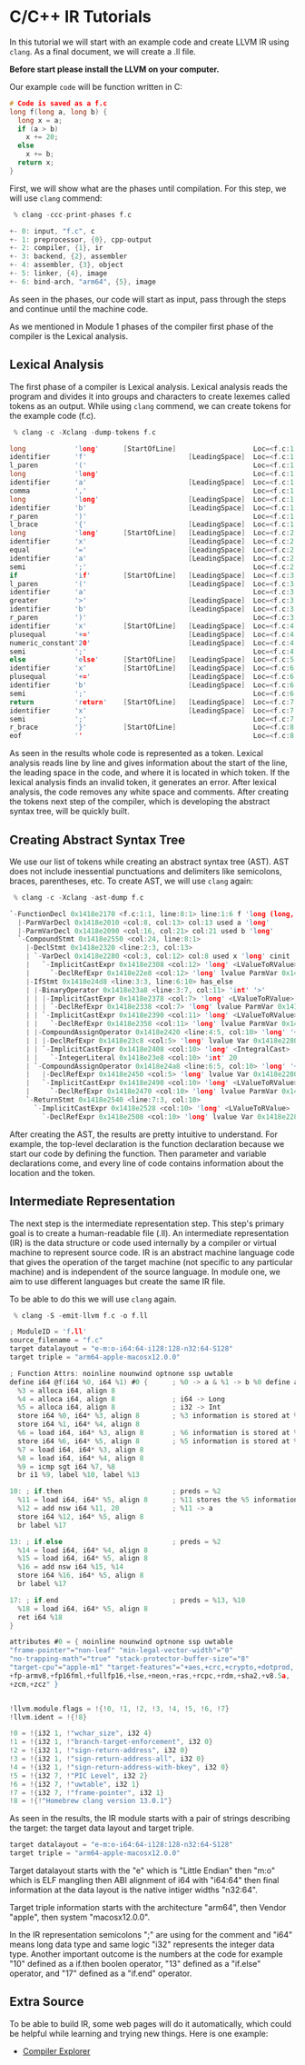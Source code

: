 # C/C++ IR Tutorials

In this tutorial we will start with an example code and create LLVM IR using `clang`. As a final document, we will create a .ll file.

**Before start please install the LLVM on your computer.**

Our example `code` will be function written in C:

``` C
# Code is saved as a f.c
long f(long a, long b) {
  long x = a;
  if (a > b)
    x += 20;
  else
    x += b;
  return x;
}
```

First, we will show what are the phases until compilation. For this step, we will use `clang` commend:

``` c
 % clang -ccc-print-phases f.c

+- 0: input, "f.c", c
+- 1: preprocessor, {0}, cpp-output
+- 2: compiler, {1}, ir
+- 3: backend, {2}, assembler
+- 4: assembler, {3}, object
+- 5: linker, {4}, image
+- 6: bind-arch, "arm64", {5}, image
```

As seen in the phases, our code will start as input, pass through the steps and continue until the machine code.

As we mentioned in Module 1 phases of the compiler first phase of the compiler is the Lexical analysis.

## Lexical Analysis

The first phase of a compiler is Lexical analysis. Lexical analysis reads the program and divides it into groups and characters to create lexemes called tokens as an output. While using `clang` commend, we can create tokens for the example code (f.c).

``` c
 % clang -c -Xclang -dump-tokens f.c

long            'long'      [StartOfLine]                   Loc=<f.c:1:1>
identifier      'f'                         [LeadingSpace]  Loc=<f.c:1:6>
l_paren         '('                                         Loc=<f.c:1:7>
long            'long'                                      Loc=<f.c:1:8>
identifier      'a'                         [LeadingSpace]  Loc=<f.c:1:13>
comma           ','                                         Loc=<f.c:1:14>
long            'long'                      [LeadingSpace]  Loc=<f.c:1:16>
identifier      'b'                         [LeadingSpace]  Loc=<f.c:1:21>
r_paren         ')'                                         Loc=<f.c:1:22>
l_brace         '{'                         [LeadingSpace]  Loc=<f.c:1:24>
long            'long'      [StartOfLine]   [LeadingSpace]  Loc=<f.c:2:3>
identifier      'x'                         [LeadingSpace]  Loc=<f.c:2:8>
equal           '='                         [LeadingSpace]  Loc=<f.c:2:10>
identifier      'a'                         [LeadingSpace]  Loc=<f.c:2:12>
semi            ';'                                         Loc=<f.c:2:13>
if              'if'        [StartOfLine]   [LeadingSpace]  Loc=<f.c:3:3>
l_paren         '('                         [LeadingSpace]  Loc=<f.c:3:6>
identifier      'a'                                         Loc=<f.c:3:7>
greater         '>'                         [LeadingSpace]  Loc=<f.c:3:9>
identifier      'b'                         [LeadingSpace]  Loc=<f.c:3:11>
r_paren         ')'                                         Loc=<f.c:3:12>
identifier      'x'         [StartOfLine]   [LeadingSpace]  Loc=<f.c:4:5>
plusequal       '+='                        [LeadingSpace]  Loc=<f.c:4:7>
numeric_constant'20'                        [LeadingSpace]  Loc=<f.c:4:10>
semi            ';'                                         Loc=<f.c:4:12>
else            'else'      [StartOfLine]   [LeadingSpace]  Loc=<f.c:5:3>
identifier      'x'         [StartOfLine]   [LeadingSpace]  Loc=<f.c:6:5>
plusequal       '+='                        [LeadingSpace]  Loc=<f.c:6:7>
identifier      'b'                         [LeadingSpace]  Loc=<f.c:6:10>
semi            ';'                                         Loc=<f.c:6:11>
return          'return'    [StartOfLine]   [LeadingSpace]  Loc=<f.c:7:3>
identifier      'x'                         [LeadingSpace]  Loc=<f.c:7:10>
semi            ';'                                         Loc=<f.c:7:11>
r_brace         '}'         [StartOfLine]                   Loc=<f.c:8:1>
eof             ''                                          Loc=<f.c:8:2>

```

As seen in the results whole code is represented as a token. Lexical analysis reads line by line and gives information about the start of the line, the leading space in the code, and where it is located in which token. If the lexical analysis finds an invalid token, it generates an error. After lexical analysis, the code removes any white space and comments. After creating the tokens next step of the compiler, which is developing the abstract syntax tree, will be quickly built.

## Creating Abstract Syntax Tree

We use our list of tokens while creating an abstract syntax tree (AST). AST does not include inessential punctuations and delimiters like semicolons, braces, parentheses, etc. To create AST, we will use `clang` again:

``` c
 % clang -c -Xclang -ast-dump f.c

`-FunctionDecl 0x1418e2170 <f.c:1:1, line:8:1> line:1:6 f 'long (long, long)'
  |-ParmVarDecl 0x1418e2010 <col:8, col:13> col:13 used a 'long'
  |-ParmVarDecl 0x1418e2090 <col:16, col:21> col:21 used b 'long'
  `-CompoundStmt 0x1418e2550 <col:24, line:8:1>
    |-DeclStmt 0x1418e2320 <line:2:3, col:13>
    | `-VarDecl 0x1418e2280 <col:3, col:12> col:8 used x 'long' cinit
    |   `-ImplicitCastExpr 0x1418e2308 <col:12> 'long' <LValueToRValue>
    |     `-DeclRefExpr 0x1418e22e8 <col:12> 'long' lvalue ParmVar 0x1418e2010 'a' 'long'
    |-IfStmt 0x1418e24d8 <line:3:3, line:6:10> has_else
    | |-BinaryOperator 0x1418e23a8 <line:3:7, col:11> 'int' '>'
    | | |-ImplicitCastExpr 0x1418e2378 <col:7> 'long' <LValueToRValue>
    | | | `-DeclRefExpr 0x1418e2338 <col:7> 'long' lvalue ParmVar 0x1418e2010 'a' 'long'
    | | `-ImplicitCastExpr 0x1418e2390 <col:11> 'long' <LValueToRValue>
    | |   `-DeclRefExpr 0x1418e2358 <col:11> 'long' lvalue ParmVar 0x1418e2090 'b' 'long'
    | |-CompoundAssignOperator 0x1418e2420 <line:4:5, col:10> 'long' '+=' ComputeLHSTy='long' ComputeResultTy='long'
    | | |-DeclRefExpr 0x1418e23c8 <col:5> 'long' lvalue Var 0x1418e2280 'x' 'long'
    | | `-ImplicitCastExpr 0x1418e2408 <col:10> 'long' <IntegralCast>
    | |   `-IntegerLiteral 0x1418e23e8 <col:10> 'int' 20
    | `-CompoundAssignOperator 0x1418e24a8 <line:6:5, col:10> 'long' '+=' ComputeLHSTy='long' ComputeResultTy='long'
    |   |-DeclRefExpr 0x1418e2450 <col:5> 'long' lvalue Var 0x1418e2280 'x' 'long'
    |   `-ImplicitCastExpr 0x1418e2490 <col:10> 'long' <LValueToRValue>
    |     `-DeclRefExpr 0x1418e2470 <col:10> 'long' lvalue ParmVar 0x1418e2090 'b' 'long'
    `-ReturnStmt 0x1418e2540 <line:7:3, col:10>
      `-ImplicitCastExpr 0x1418e2528 <col:10> 'long' <LValueToRValue>
        `-DeclRefExpr 0x1418e2508 <col:10> 'long' lvalue Var 0x1418e2280 'x' 'long'
```

After creating the AST, the results are pretty intuitive to understand. For example, the top-level declaration is the function declaration because we start our code by defining the function. Then parameter and variable declarations come, and every line of code contains information about the location and the token.

## Intermediate Representation

The next step is the intermediate representation step. This step's primary goal is to create a human-readable file (.ll). An intermediate representation (IR) is the data structure or code used internally by a compiler or virtual machine to represent source code. IR is an abstract machine language code that gives the operation of the target machine (not specific to any particular machine) and is independent of the source language. In module one, we aim to use different languages but create the same IR file.

To be able to do this we will use `clang` again.

``` C
 % clang -S -emit-llvm f.c -o f.ll

; ModuleID = 'f.ll'
source_filename = "f.c"
target datalayout = "e-m:o-i64:64-i128:128-n32:64-S128"
target triple = "arm64-apple-macosx12.0.0"

; Function Attrs: noinline nounwind optnone ssp uwtable
define i64 @f(i64 %0, i64 %1) #0 {      ; %0 -> a & %1 -> b %0 define as an "a" value
  %3 = alloca i64, align 8
  %4 = alloca i64, align 8              ; i64 -> Long
  %5 = alloca i64, align 8              ; i32 -> Int
  store i64 %0, i64* %3, align 8        ; %3 information is stored at %0
  store i64 %1, i64* %4, align 8
  %6 = load i64, i64* %3, align 8       ; %6 information is stored at %3
  store i64 %6, i64* %5, align 8        ; %5 information is stored at %6
  %7 = load i64, i64* %3, align 8
  %8 = load i64, i64* %4, align 8
  %9 = icmp sgt i64 %7, %8
  br i1 %9, label %10, label %13

10: ; if.then                           ; preds = %2
  %11 = load i64, i64* %5, align 8      ; %11 stores the %5 information
  %12 = add nsw i64 %11, 20             ; %11 -> a 
  store i64 %12, i64* %5, align 8
  br label %17

13: ; if.else                           ; preds = %2
  %14 = load i64, i64* %4, align 8
  %15 = load i64, i64* %5, align 8
  %16 = add nsw i64 %15, %14
  store i64 %16, i64* %5, align 8
  br label %17

17: ; if.end                            ; preds = %13, %10
  %18 = load i64, i64* %5, align 8
  ret i64 %18
}

attributes #0 = { noinline nounwind optnone ssp uwtable 
"frame-pointer"="non-leaf" "min-legal-vector-width"="0" 
"no-trapping-math"="true" "stack-protector-buffer-size"="8" 
"target-cpu"="apple-m1" "target-features"="+aes,+crc,+crypto,+dotprod,
+fp-armv8,+fp16fml,+fullfp16,+lse,+neon,+ras,+rcpc,+rdm,+sha2,+v8.5a,
+zcm,+zcz" }


!llvm.module.flags = !{!0, !1, !2, !3, !4, !5, !6, !7}
!llvm.ident = !{!8}

!0 = !{i32 1, !"wchar_size", i32 4}
!1 = !{i32 1, !"branch-target-enforcement", i32 0}
!2 = !{i32 1, !"sign-return-address", i32 0}
!3 = !{i32 1, !"sign-return-address-all", i32 0}
!4 = !{i32 1, !"sign-return-address-with-bkey", i32 0}
!5 = !{i32 7, !"PIC Level", i32 2}
!6 = !{i32 7, !"uwtable", i32 1}
!7 = !{i32 7, !"frame-pointer", i32 1}
!8 = !{!"Homebrew clang version 13.0.1"}
```

As seen in the results, the IR module starts with a pair of strings describing the target: the target data layout and target triple.

```C
target datalayout = "e-m:o-i64:64-i128:128-n32:64-S128"
target triple = "arm64-apple-macosx12.0.0"
```

Target datalayout starts with the "e" which is "Little Endian" then "m:o" which is ELF mangling then ABI alignment of i64 with "i64:64" then final information at the data layout is the native intiger widths "n32:64".

Target triple information starts with the architecture "arm64", then Vendor "apple", then system "macosx12.0.0".

In the IR representation semicolons ";" are using for the comment and "i64" means long data type and same logic "i32" represents the integer data type. Another important outcome is the numbers at the code for example "10" defined as a if.then boolen operator, "13" defined as a "if.else" operator, and "17" defined as a "if.end" operator.

## Extra Source

To be able to build IR, some web pages will do it automatically, which could be helpful while learning and trying new things. Here is one example:

+ [Compiler Explorer](https://godbolt.org/)
